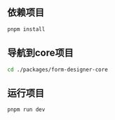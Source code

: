 ## 依赖项目

```sh
pnpm install
```
## 导航到core项目
````sh
cd ./packages/form-designer-core
````
## 运行项目
````shell
pnpm run dev
````